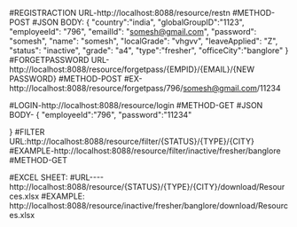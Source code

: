 

#REGISTRACTION URL-http://localhost:8088/resource/restn
#METHOD-POST
#JSON BODY:
{
        "country":"india",
        "globalGroupID":"1123",
        "employeeId": "796",
        "emailId": "somesh@gmail.com",
		"password": "somesh",
        "name": "somesh",
		"localGrade": "vhgvv",
        "leaveApplied": "Z",
        "status": "inactive",
		"grade": "a4",
        "type":"fresher",
	    "officeCity":"banglore"
    }
#FORGETPASSWORD URL-http://localhost:8088/resource/forgetpass/{EMPID}/{EMAIL}/{NEW PASSWORD}
#METHOD-POST
#EX-http://localhost:8088/resource/forgetpass/796/somesh@gmail.com/11234


#LOGIN-http://localhost:8088/resource/login
#METHOD-GET
#JSON BODY-
{
	"employeeId":"796",
		"password":"11234"
		
}
#FILTER URL:http://localhost:8088/resource/filter/{STATUS}/{TYPE}/{CITY}
#EXAMPLE-http://localhost:8088/resource/filter/inactive/fresher/banglore
#METHOD-GET

#EXCEL SHEET:  #URL----http://localhost:8088/resource/{STATUS}/{TYPE}/{CITY}/download/Resources.xlsx
#EXAMPLE: http://localhost:8088/resource/inactive/fresher/banglore/download/Resources.xlsx